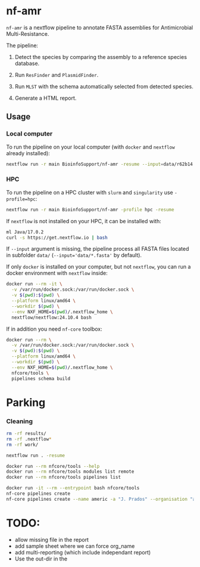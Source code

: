 
# nf-amr

`nf-amr` is a nextflow pipeline to annotate FASTA assemblies for Antimicrobial Multi-Resistance.

The pipeline:

 1) Detect the species by comparing the assembly to a reference species database.
 
 2) Run `ResFinder` and `PlasmidFinder`.
 
 3) Run `MLST` with the schema automatically selected from detected species.

 4) Generate a HTML report.
 
## Usage

### Local computer

To run the pipeline on your local computer (with `docker`  and `nextflow` already installed):

```bash
nextflow run -r main BioinfoSupport/nf-amr -resume --input=data/r62b14.hdr.fasta
```


### HPC

To run the pipeline on a HPC cluster with `slurm` and `singularity` use `-profile=hpc`:

```bash
nextflow run -r main BioinfoSupport/nf-amr -profile hpc -resume
```

If `nextflow` is not installed on your HPC, it can be installed with:

```bash
ml Java/17.0.2
curl -s https://get.nextflow.io | bash
```





If `--input` argument is missing, the pipeline process all FASTA files located 
in subfolder `data/` (`--input='data/*.fasta'` by default).

If only `docker` is installed on your computer, but not `nextflow`, 
you can run a docker environment with `nextflow` inside:

```bash
docker run --rm -it \
  -v /var/run/docker.sock:/var/run/docker.sock \
  -v $(pwd):$(pwd) \
  --platform linux/amd64 \
  --workdir $(pwd) \
  --env NXF_HOME=$(pwd)/.nextflow_home \
  nextflow/nextflow:24.10.4 bash
```

If in addition you need `nf-core` toolbox:

```bash
docker run --rm \
  -v /var/run/docker.sock:/var/run/docker.sock \
  -v $(pwd):$(pwd) \
  --platform linux/amd64 \
  --workdir $(pwd) \
  --env NXF_HOME=$(pwd)/.nextflow_home \
  nfcore/tools \
  pipelines schema build
```


# Parking 

### Cleaning

```bash
rm -rf results/
rm -rf .nextflow*
rm -rf work/
```

```bash
nextflow run . -resume
```


```bash
docker run --rm nfcore/tools --help
docker run --rm nfcore/tools modules list remote
docker run --rm nfcore/tools pipelines list

docker run -it --rm --entrypoint bash nfcore/tools
nf-core pipelines create
nf-core pipelines create --name americ -a "J. Prados" --organisation "amr-genomics" --description "anti-microbial resistance infection control pipeline"
```





# TODO:
 - allow missing file in the report
 - add sample sheet where we can force org_name
 - add multi-reporting (which include independant report)
 - Use the out-dir in the 
 


